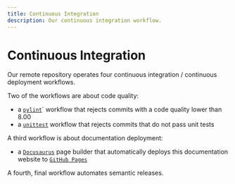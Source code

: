 ```yaml
---
title: Continuous Integration
description: Our continuous integration workflow.
---
```


# Continuous Integration

Our remote repository operates four continuous integration / continuous deployment workflows.

Two of the workflows are about code quality:
- a [`pylint`](https://pylint.readthedocs.io/en/stable/)` workflow that rejects commits with a code quality lower than 8.00
- a [`unittest`](https://docs.python.org/3/library/unittest.html) workflow that rejects commits that do not pass unit tests

A third workflow is about documentation deployment:
- a [`Docusaurus`](https://docusaurus.io) page builder that automatically deploys this documentation
  website to [`GitHub Pages`](https://pages.github.com)

A fourth, final workflow automates semantic releases.